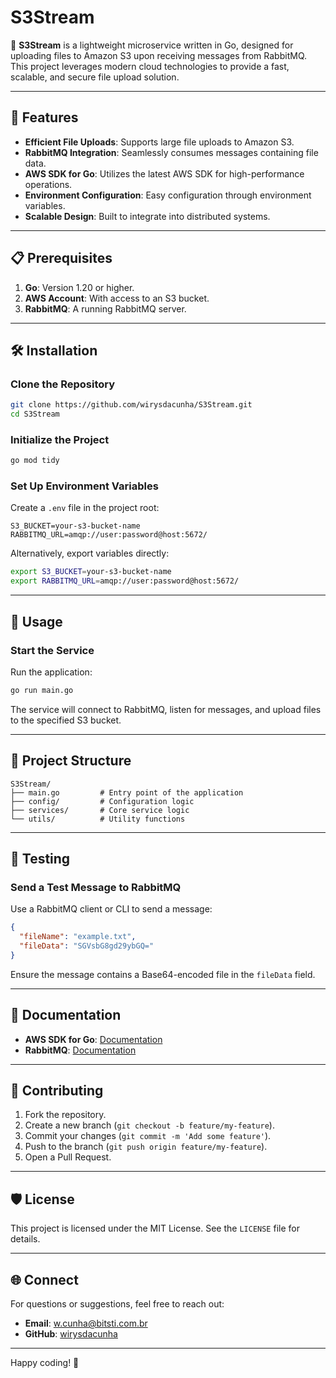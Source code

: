 # S3Stream

🚀 **S3Stream** is a lightweight microservice written in Go, designed for uploading files to Amazon S3 upon receiving messages from RabbitMQ. This project leverages modern cloud technologies to provide a fast, scalable, and secure file upload solution.

---

## 🌟 Features

- **Efficient File Uploads**: Supports large file uploads to Amazon S3.
- **RabbitMQ Integration**: Seamlessly consumes messages containing file data.
- **AWS SDK for Go**: Utilizes the latest AWS SDK for high-performance operations.
- **Environment Configuration**: Easy configuration through environment variables.
- **Scalable Design**: Built to integrate into distributed systems.

---

## 📋 Prerequisites

1. **Go**: Version 1.20 or higher.
2. **AWS Account**: With access to an S3 bucket.
3. **RabbitMQ**: A running RabbitMQ server.

---

## 🛠️ Installation

### Clone the Repository
```bash
git clone https://github.com/wirysdacunha/S3Stream.git
cd S3Stream
```

### Initialize the Project
```bash
go mod tidy
```

### Set Up Environment Variables
Create a `.env` file in the project root:

```env
S3_BUCKET=your-s3-bucket-name
RABBITMQ_URL=amqp://user:password@host:5672/
```

Alternatively, export variables directly:

```bash
export S3_BUCKET=your-s3-bucket-name
export RABBITMQ_URL=amqp://user:password@host:5672/
```

---

## 🚀 Usage

### Start the Service
Run the application:

```bash
go run main.go
```

The service will connect to RabbitMQ, listen for messages, and upload files to the specified S3 bucket.

---

## 📂 Project Structure

```plaintext
S3Stream/
├── main.go         # Entry point of the application
├── config/         # Configuration logic
├── services/       # Core service logic
└── utils/          # Utility functions
```

---

## 🧪 Testing

### Send a Test Message to RabbitMQ
Use a RabbitMQ client or CLI to send a message:

```json
{
  "fileName": "example.txt",
  "fileData": "SGVsbG8gd29ybGQ="
}
```

Ensure the message contains a Base64-encoded file in the `fileData` field.

---

## 📖 Documentation

- **AWS SDK for Go**: [Documentation](https://aws.github.io/aws-sdk-go-v2/)
- **RabbitMQ**: [Documentation](https://www.rabbitmq.com/documentation.html)

---

## 🤝 Contributing

1. Fork the repository.
2. Create a new branch (`git checkout -b feature/my-feature`).
3. Commit your changes (`git commit -m 'Add some feature'`).
4. Push to the branch (`git push origin feature/my-feature`).
5. Open a Pull Request.

---

## 🛡️ License

This project is licensed under the MIT License. See the `LICENSE` file for details.

---

## 🌐 Connect

For questions or suggestions, feel free to reach out:
- **Email**: w.cunha@bitsti.com.br
- **GitHub**: [wirysdacunha](https://github.com/wirysdacunha)

---

Happy coding! 🎉
